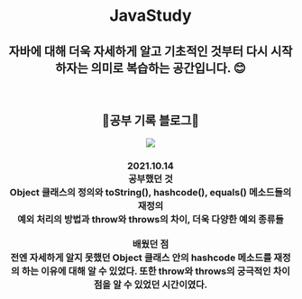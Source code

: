 <div align = "center">

# JavaStudy

## 자바에 대해 더욱 자세하게 알고 기초적인 것부터 다시 시작하자는 의미로 복습하는 공간입니다. 😊
<br>

## :link:공부 기록 블로그:link:<br>
<a href = "https://blog.naver.com/whddnr5330">
  <img src = "http://img.shields.io/badge/-Blog-brightgreen?style=flat-square&logo=FF5722">
</a>
  
  
### 2021.10.14<br> 공부했던 것<br> Object 클래스의 정의와 toString(), hashcode(), equals() 메소드들의 재정의<br> 예외 처리의 방법과 throw와 throws의 차이, 더욱 다양한 예외 종류들<br><br>배웠던 점<br>전엔 자세하게 알지 못했던 Object 클래스 안의 hashcode 메소드를 재정의 하는 이유에 대해 알 수 있었다. 또한 throw와 throws의 궁극적인 차이점을 알 수 있었던 시간이였다.
